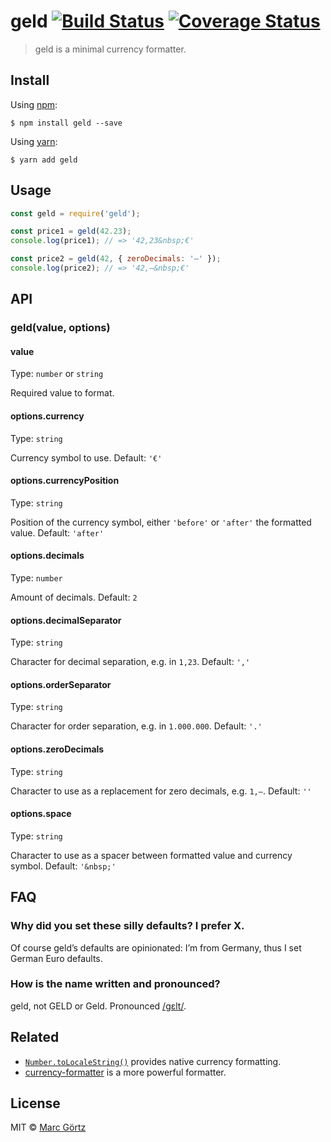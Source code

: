# geld [![Build Status](https://travis-ci.org/Dreamseer/geld.svg?branch=master)](https://travis-ci.org/Dreamseer/geld) [![Coverage Status](https://coveralls.io/repos/github/Dreamseer/geld/badge.svg?branch=master)](https://coveralls.io/github/Dreamseer/geld?branch=master)

> geld is a minimal currency formatter.

## Install

Using [npm](https://www.npmjs.com/get-npm):

```
$ npm install geld --save
```

Using [yarn](https://yarnpkg.com/):

```
$ yarn add geld
```

## Usage

```js
const geld = require('geld');

const price1 = geld(42.23);
console.log(price1); // => '42,23&nbsp;€'

const price2 = geld(42, { zeroDecimals: '–' });
console.log(price2); // => '42,–&nbsp;€'
```

## API

### geld(value, options)

#### value

Type: `number` or `string`

Required value to format.

#### options.currency

Type: `string`

Currency symbol to use.
Default: `'€'`

#### options.currencyPosition

Type: `string`

Position of the currency symbol, either `'before'` or `'after'` the formatted value.
Default: `'after'`

#### options.decimals

Type: `number`

Amount of decimals.
Default: `2`

#### options.decimalSeparator

Type: `string`

Character for decimal separation, e.g. in `1,23`.
Default: `','`

#### options.orderSeparator

Type: `string`

Character for order separation, e.g. in `1.000.000`.
Default: `'.'`

#### options.zeroDecimals

Type: `string`

Character to use as a replacement for zero decimals, e.g. `1,–`.
Default: `''`

#### options.space

Type: `string`

Character to use as a spacer between formatted value and currency symbol.
Default: `'&nbsp;'`

## FAQ

### Why did you set these silly defaults? I prefer X.

Of course geld’s defaults are opinionated:
I’m from Germany, thus I set German Euro defaults.

### How is the name written and pronounced?

geld, not GELD or Geld. Pronounced [/ɡɛlt/](https://en.wiktionary.org/wiki/Geld).

## Related

* [`Number.toLocaleString()`](https://developer.mozilla.org/en-US/docs/Web/JavaScript/Reference/Global_Objects/Number/toLocaleString) provides native currency formatting.
* [currency-formatter](https://github.com/smirzaei/currency-formatter) is a more powerful formatter.

## License

MIT © [Marc Görtz](https://marcgoertz.de/)
